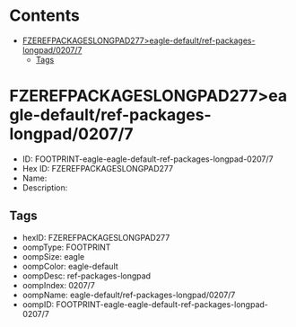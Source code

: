 



Contents
========

* [FZEREFPACKAGESLONGPAD277>eagle-default/ref-packages-longpad/0207/7](#fzerefpackageslongpad277eagle-defaultref-packages-longpad02077)
	* [Tags](#tags)

# FZEREFPACKAGESLONGPAD277>eagle-default/ref-packages-longpad/0207/7

- ID: FOOTPRINT-eagle-eagle-default-ref-packages-longpad-0207/7
- Hex ID: FZEREFPACKAGESLONGPAD277
- Name: 
- Description: 

## Tags

- hexID: FZEREFPACKAGESLONGPAD277
- oompType: FOOTPRINT
- oompSize: eagle
- oompColor: eagle-default
- oompDesc: ref-packages-longpad
- oompIndex: 0207/7
- oompName: eagle-default/ref-packages-longpad/0207/7
- oompID: FOOTPRINT-eagle-eagle-default-ref-packages-longpad-0207/7
